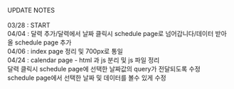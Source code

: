 UPDATE NOTES  </br>
  </br>
03/28 : START          </br>
04/04 : 달력 추가/달력에서 날짜 클릭시 schedule page로 넘어갑니다/데이터 받아올 schedule page 추가 </br>
04/06 : index page 정리 및 700px로 통일 </br>
04/24 : calendar page - html 과 js 분리 및 js 파일 정리</br>
        달력 클릭시 schedule page에 선택한 날짜값의 query가 전달되도록 수정</br>
        schedule page에서 선택한 날짜 및 데이터를 볼수 있게 수정</br>
        
